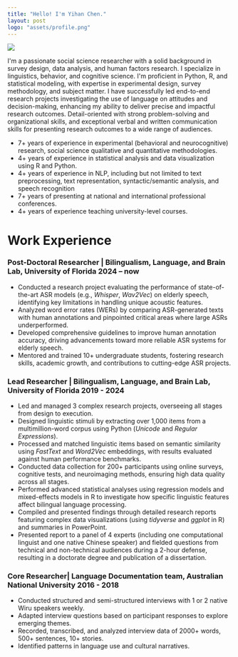 ```yaml
---
title: "Hello! I'm Yihan Chen."
layout: post
logo: "assets/profile.png"
---
```


<img src="../assets/profile.png">

I'm a passionate social science researcher with a solid background in survey design, data analysis, and human factors research. I specialize in linguistics, behavior, and cognitive science. I'm proficient in Python, R, and statistical modeling, with expertise in experimental design, survey methodology, and subject matter. I have successfully led end-to-end research projects investigating the use of language on attitudes and decision-making, enhancing my ability to deliver precise and impactful research outcomes. Detail-oriented with strong problem-solving and organizational skills, and exceptional verbal and written communication skills for presenting research outcomes to a wide range of audiences.


- 7+ years of experience in experimental (behavioral and neurocognitive) research, social science qualitative and quantitative methodologies.
- 4+ years of experience in statistical analysis and data visualization using R and Python.
- 4+ years of experience in NLP, including but not limited to text preprocessing, text representation, syntactic/semantic analysis, and speech recognition
- 7+ years of presenting at national and international professional conferences.
- 4+ years of experience teaching university-level courses.


# Work Experience

### Post-Doctoral Researcher | Bilingualism, Language, and Brain Lab, University of Florida        2024 – now
- Conducted a research project evaluating the performance of state-of-the-art ASR models (e.g., *Whisper*, *Wav2Vec*) on elderly speech, identifying key limitations in handling unique acoustic features.
- Analyzed word error rates (WERs) by comparing ASR-generated texts with human annotations and pinpointed critical areas where large ASRs underperformed.
- Developed comprehensive guidelines to improve human annotation accuracy, driving advancements toward more reliable ASR systems for elderly speech.
- Mentored and trained 10+ undergraduate students, fostering research skills, academic growth, and contributions to cutting-edge ASR projects.

### Lead Researcher | Bilingualism, Language, and Brain Lab, University of Florida        2019 - 2024
- Led and managed 3 complex research projects, overseeing all stages from design to execution.
- Designed linguistic stimuli by extracting over 1,000 items from a multimillion-word corpus using Python (*Unicode* and *Regular Expressions*).
- Processed and matched linguistic items based on semantic similarity using *FastText* and *Word2Vec* embeddings, with results evaluated against human performance benchmarks.
- Conducted data collection for 200+ participants using online surveys, cognitive tests, and neuroimaging methods, ensuring high data quality across all stages.
- Performed advanced statistical analyses using regression models and mixed-effects models in R to investigate how specific linguistic features affect bilingual language processing.
- Compiled and presented findings through detailed research reports featuring complex data visualizations (using *tidyverse* and *ggplot* in R) and summaries in PowerPoint.
- Presented report to a panel of 4 experts (including one computational linguist and one native Chinese speaker) and fielded questions from technical and non-technical audiences during a 2-hour defense, resulting in a doctorate degree and publication of a dissertation. 

### Core Researcher| Language Documentation team, Australian National University        2016 - 2018 
- Conducted structured and semi-structured interviews with 1 or 2 native Wiru speakers weekly. 
- Adapted interview questions based on participant responses to explore emerging themes.
- Recorded, transcribed, and analyzed interview data of 2000+ words, 500+ sentences, 10+ stories.
- Identified patterns in language use and cultural narratives.
